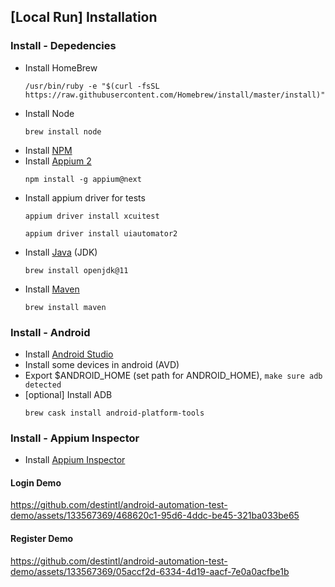 ## [Local Run] Installation

### Install - Depedencies

- Install HomeBrew
  ```
  /usr/bin/ruby -e "$(curl -fsSL https://raw.githubusercontent.com/Homebrew/install/master/install)"
  ```
- Install Node
  ```
  brew install node
  ```
- Install [NPM](https://www.npmjs.com/)
- Install [Appium 2](https://appium.github.io/appium/docs/en/2.0/intro/)
  ```
  npm install -g appium@next
  ```
- Install appium driver for tests
  ```
  appium driver install xcuitest
  ```
  ```
  appium driver install uiautomator2
  ```
- Install [Java](https://www.oracle.com/id/java/technologies/javase/javase8-archive-downloads.html) (JDK)
  ```
  brew install openjdk@11
  ```
- Install [Maven](https://maven.apache.org/)
  ```
  brew install maven
  ```

### Install - Android

- Install [Android Studio](https://developer.android.com/studio)
- Install some devices in android (AVD)
- Export $ANDROID_HOME (set path for ANDROID_HOME), `make sure adb detected`
- [optional] Install ADB
  ```
  brew cask install android-platform-tools
  ```

### Install - Appium Inspector
- Install [Appium Inspector](https://github.com/appium/appium-inspector/releases)





#### Login Demo
https://github.com/destintl/android-automation-test-demo/assets/133567369/468620c1-95d6-4ddc-be45-321ba033be65


#### Register Demo
https://github.com/destintl/android-automation-test-demo/assets/133567369/05accf2d-6334-4d19-aacf-7e0a0acfbe1b


